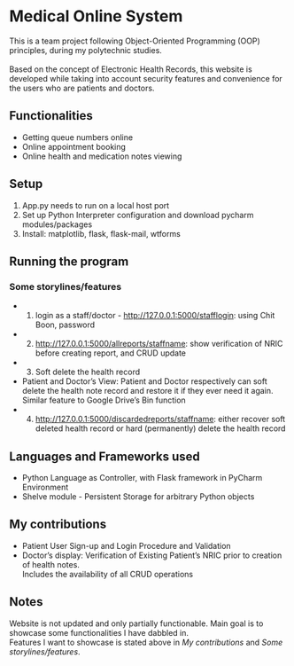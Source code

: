 # Medical Online System
This is a team project following Object-Oriented Programming (OOP) principles, during my polytechnic studies. <br> <br>
Based on the concept of Electronic Health Records, this website is developed while taking into account security features and convenience for the users who are patients and doctors. <br>

## Functionalities
- Getting queue numbers online <br>
- Online appointment booking <br>
- Online health and medication notes viewing <br>

## Setup
1. App.py needs to run on a local host port <br>
2. Set up Python Interpreter configuration and download pycharm modules/packages <br>
3. Install: matplotlib, flask, flask-mail, wtforms <br>

## Running the program
### Some storylines/features
- 1. login as a staff/doctor - http://127.0.0.1:5000/stafflogin: using Chit Boon, password <br>
- 2. http://127.0.0.1:5000/allreports/staffname: show verification of NRIC before creating report, and CRUD update <br>
- 3. Soft delete the health record <br>
-   Patient and Doctor’s View: Patient and Doctor respectively can soft delete the health note record and restore it if they ever need it again. Similar feature to Google Drive’s Bin function <br>
- 4. http://127.0.0.1:5000/discardedreports/staffname: either recover soft deleted health record or hard (permanently) delete the health record
  

## Languages and Frameworks used
- Python Language as Controller, with Flask framework in PyCharm Environment <br>
- Shelve module - Persistent Storage for arbitrary Python objects <br>

## My contributions
- Patient User Sign-up and Login Procedure and Validation <br> 
-   Doctor’s display: Verification of Existing Patient’s NRIC prior to creation of health notes. <br>    Includes the availability of all CRUD operations <br>


## Notes
Website is not updated and only partially functionable. Main goal is to showcase some functionalities I have dabbled in.<br>
Features I want to showcase is stated above in _My contributions_ and _Some storylines/features_.
